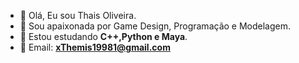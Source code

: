 - 👋 Olá, Eu sou Thais Oliveira.
- 👀 Sou apaixonada por Game Design, Programação e Modelagem.
- 🌱 Estou estudando **C++,Python e Maya**.
- 📧 Email: **xThemis19981@gmail.com**
